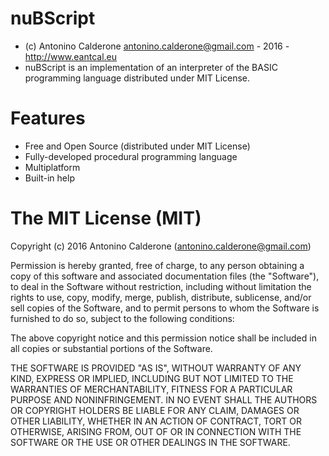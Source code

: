 # nuBScript 
- (c) Antonino Calderone <antonino.calderone@gmail.com> - 2016 - http://www.eantcal.eu 
- nuBScript is an implementation of an interpreter of the BASIC programming language distributed under MIT License.

# Features
- Free and Open Source (distributed under MIT License)
- Fully-developed procedural programming language
- Multiplatform
- Built-in help

# The MIT License (MIT)
Copyright (c) 2016 Antonino Calderone (antonino.calderone@gmail.com)

Permission is hereby granted, free of charge, to any person obtaining a copy of this software and associated documentation files (the "Software"), to deal in the Software without restriction, including without limitation the rights to use, copy, modify, merge, publish, distribute, sublicense, and/or sell copies of the Software, and to permit persons to whom the Software is furnished to do so, subject to the following conditions:

The above copyright notice and this permission notice shall be included in all copies or substantial portions of the Software.

THE SOFTWARE IS PROVIDED "AS IS", WITHOUT WARRANTY OF ANY KIND, EXPRESS OR IMPLIED, INCLUDING BUT NOT LIMITED TO THE WARRANTIES OF MERCHANTABILITY, FITNESS FOR A PARTICULAR PURPOSE AND NONINFRINGEMENT. IN NO EVENT SHALL THE AUTHORS OR COPYRIGHT HOLDERS BE LIABLE FOR ANY CLAIM, DAMAGES OR OTHER LIABILITY, WHETHER IN AN ACTION OF CONTRACT, TORT OR OTHERWISE, ARISING FROM, OUT OF OR IN CONNECTION WITH THE SOFTWARE OR THE USE OR OTHER DEALINGS IN THE SOFTWARE.

